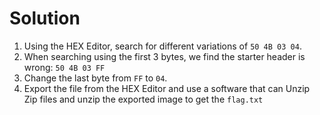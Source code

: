 # Solution

1. Using the HEX Editor, search for different variations of `50 4B 03 04`.
2. When searching using the first 3 bytes, we find the starter header is wrong: `50 4B 03 FF`
3. Change the last byte from `FF` to `04`.
4. Export the file from the HEX Editor and use a software that can Unzip Zip files and unzip the exported image to get the `flag.txt`